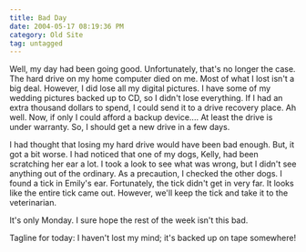 ```yaml
---
title: Bad Day
date: 2004-05-17 08:19:36 PM
category: Old Site
tag: untagged
---
```


Well, my day had been going good. Unfortunately, that's no longer the case. The hard drive on my home computer died on me. Most of what I lost isn't a big deal. However, I did lose all my digital pictures. I have some of my wedding pictures backed up to CD, so I didn't lose everything. If I had an extra thousand dollars to spend, I could send it to a drive recovery place. Ah well. Now, if only I could afford a backup device.... At least the drive is under warranty. So, I should get a new drive in a few days.

I had thought that losing my hard drive would have been bad enough. But, it got a bit worse. I had noticed that one of my dogs, Kelly, had been scratching her ear a lot. I took a look to see what was wrong, but I didn't see anything out of the ordinary. As a precaution, I checked the other dogs. I found a tick in Emily's ear. Fortunately, the tick didn't get in very far. It looks like the entire tick came out. However, we'll keep the tick and take it to the veterinarian.

It's only Monday. I sure hope the rest of the week isn't this bad.

Tagline for today: I haven't lost my mind; it's backed up on tape somewhere!
